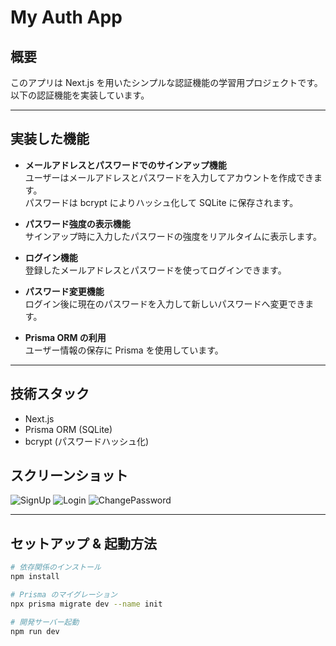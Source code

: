 # My Auth App

## 概要
このアプリは Next.js を用いたシンプルな認証機能の学習用プロジェクトです。  
以下の認証機能を実装しています。

---

## 実装した機能

- **メールアドレスとパスワードでのサインアップ機能**  
  ユーザーはメールアドレスとパスワードを入力してアカウントを作成できます。  
  パスワードは bcrypt によりハッシュ化して SQLite に保存されます。

- **パスワード強度の表示機能**  
  サインアップ時に入力したパスワードの強度をリアルタイムに表示します。

- **ログイン機能**  
  登録したメールアドレスとパスワードを使ってログインできます。

- **パスワード変更機能**  
  ログイン後に現在のパスワードを入力して新しいパスワードへ変更できます。

- **Prisma ORM の利用**  
  ユーザー情報の保存に Prisma を使用しています。

---

## 技術スタック
- Next.js
- Prisma ORM (SQLite)
- bcrypt (パスワードハッシュ化)


## スクリーンショット

![SignUp](/images/signup.png)
![Login](/images/login.png)
![ChangePassword](/images/change-password.png)

---

## セットアップ & 起動方法

```bash
# 依存関係のインストール
npm install

# Prisma のマイグレーション
npx prisma migrate dev --name init

# 開発サーバー起動
npm run dev
